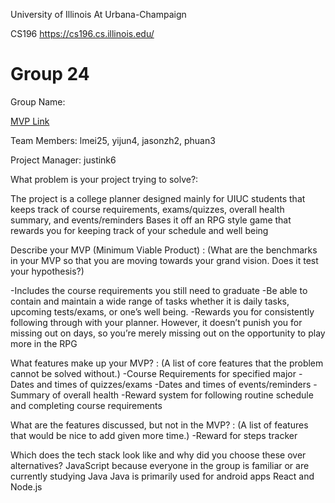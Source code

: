 University of Illinois At Urbana-Champaign

CS196
https://cs196.cs.illinois.edu/

# Group 24
Group Name: 

[MVP Link](https://docs.google.com/document/d/1PvsMjsvhOWrlsbCVN2AyjA8IksgFMKGYUz6Tb0LXIto/edit)

Team Members: lmei25, yijun4, jasonzh2, phuan3

Project Manager: justink6

What problem is your project trying to solve?:

The project is a college planner designed mainly for UIUC students that keeps track of course requirements, exams/quizzes, overall health summary, and events/reminders 
Bases it off an RPG style game that rewards you for keeping track of your schedule and well being

Describe your MVP (Minimum Viable Product) : 
(What are the benchmarks in your MVP so that you are moving towards your grand vision. Does it test your hypothesis?)

-Includes the course requirements you still need to graduate
-Be able to contain and maintain a wide range of tasks whether it is daily tasks, upcoming tests/exams, or one’s well being. 
-Rewards you for consistently following through with your planner. However, it doesn’t punish you for missing out on days, so you’re merely missing out on the opportunity to play more in the RPG

What features make up your MVP? :
(A list of core features that the problem cannot be solved without.)
-Course Requirements for specified major
-Dates and times  of quizzes/exams
-Dates and times of events/reminders
-Summary of overall health
-Reward system for following routine schedule and completing course requirements

What are the features discussed, but not in the MVP? :
(A list of features that would be nice to add given more time.)
-Reward for steps tracker

Which does the tech stack look like and why did you choose these over alternatives? 
JavaScript because everyone in the group is familiar or are currently studying Java
Java is primarily used for android apps
React and Node.js

